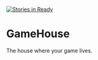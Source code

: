 [![Stories in Ready](https://badge.waffle.io/GoonHouse/GameHouse.png?label=ready&title=Ready)](https://waffle.io/GoonHouse/GameHouse)
# GameHouse
The house where your game lives.
